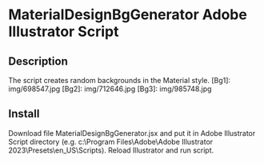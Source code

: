 # MaterialDesignBgGenerator Adobe Illustrator Script
## Description
The script creates random backgrounds in the Material style.
[Bg1]: img/698547.jpg
[Bg2]: img/712646.jpg
[Bg3]: img/985748.jpg
## Install
Download file MaterialDesignBgGenerator.jsx and put it in Adobe Illustrator Script directory
(e.g. c:\Program Files\Adobe\Adobe Illustrator 2023\Presets\en_US\Scripts).
Reload Illustrator and run script.